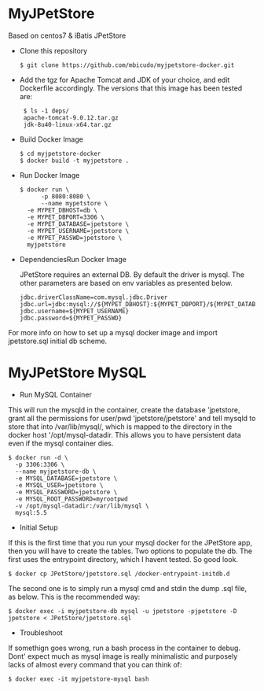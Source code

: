 MyJPetStore
=================

Based on centos7 & iBatis JPetStore

- Clone this repository

  ```
  $ git clone https://github.com/mbicudo/myjpetstore-docker.git
  ```

- Add the tgz for Apache Tomcat and JDK of your choice, and edit Dockerfile accordingly.
The versions that this image has been tested are:

  ```
   $ ls -1 deps/
   apache-tomcat-9.0.12.tar.gz
   jdk-8u40-linux-x64.tar.gz
  ```

- Build Docker Image

  ```
  $ cd myjpetstore-docker
  $ docker build -t myjpetstore .
  ```

- Run Docker Image

  ```
  $ docker run \
        -p 8080:8080 \
        --name mypetstore \
	-e MYPET_DBHOST=db \
	-e MYPET_DBPORT=3306 \
	-e MYPET_DATABASE=jpetstore \
	-e MYPET_USERNAME=jpetstore \
	-e MYPET_PASSWD=jpetstore \
	myjpetstore
  ```

- DependenciesRun Docker Image

  JPetStore requires an external DB. By default the driver is mysql. The other parameters are based on env variables as presented below.

  ```
  jdbc.driverClassName=com.mysql.jdbc.Driver
  jdbc.url=jdbc:mysql://${MYPET_DBHOST}:${MYPET_DBPORT}/${MYPET_DATABASE}
  jdbc.username=${MYPET_USERNAME}
  jdbc.password=${MYPET_PASSWD}
  ```

For more info on how to set up a mysql docker image and import jpetstore.sql initial db scheme.


MyJPetStore MySQL
=================

- Run MySQL Container

This will run the mysqld in the container, create the database 'jpetstore, grant all the permissions for user/pwd 'jpetstore/jpetstore' and tell mysqld to store that into /var/lib/mysql/, which is mapped to the directory in the docker host '/opt/mysql-datadir. This allows you to have persistent data even if the mysql container dies.

  ```
  $ docker run -d \
	-p 3306:3306 \
	--name myjpetstore-db \
	-e MYSQL_DATABASE=jpetstore \
	-e MYSQL_USER=jpetstore \
	-e MYSQL_PASSWORD=jpetstore \
	-e MYSQL_ROOT_PASSWORD=myrootpwd
	-v /opt/mysql-datadir:/var/lib/mysql \
	mysql:5.5
  ```

- Initial Setup

If this is the first time that you run your mysql docker for the JPetStore app, then you will have to create the tables.
Two options to populate the db. The first uses the entrypoint directory, which I havent tested. So good look.
  ```
  $ docker cp JPetStore/jpetstore.sql /docker-entrypoint-initdb.d
  ```

The second one is to simply run a mysql cmd and stdin the dump .sql file, as below.
This is the recommended way:
  ```
  $ docker exec -i myjpetstore-db mysql -u jpetstore -pjpetstore -D jpetstore < JPetStore/jpetstore.sql
  ```

- Troubleshoot

If somethign goes wrong, run a bash process in the container to debug. Dont' expect much as mysql image is really minimalistic and purposely lacks of almost every command that you can think of:

  ```
  $ docker exec -it myjpetstore-mysql bash
  ```

